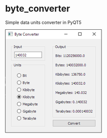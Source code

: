 # byte_converter
 Simple data units converter in PyQT5

![Alt text](screenshot.PNG?raw=true "Screenshot")
